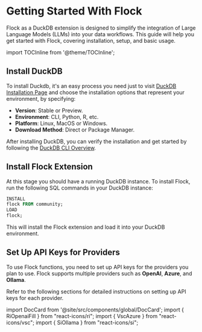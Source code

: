 # Getting Started With Flock

Flock as a DuckDB extension is designed to simplify the integration of Large Language Models (LLMs) into your data
workflows. This guide will help you get started with Flock, covering installation, setup, and basic usage.

import TOCInline from '@theme/TOCInline';

<TOCInline toc={toc} />

## Install DuckDB

To install Duckdb, it's an easy process you need just to
visit [DuckDB Installation Page](https://duckdb.org/docs/installation/) and choose the installation options that
represent your environment, by specifying:

- **Version**: Stable or Preview.
- **Environment**: CLI, Python, R, etc.
- **Platform**: Linux, MacOS or Windows.
- **Download Method**: Direct or Package Manager.

After installing DuckDB, you can verify the installation and get started by following
the [DuckDB CLI Overview](https://duckdb.org/docs/stable/clients/cli/overview.html/).

## Install Flock Extension

At this stage you should have a running DuckDB instance. To install Flock, run the following SQL commands in your DuckDB
instance:

```sql
INSTALL
flock FROM community;
LOAD
flock;
```

This will install the Flock extension and load it into your DuckDB environment.

## Set Up API Keys for Providers

To use Flock functions, you need to set up API keys for the providers you plan to use. Flock supports multiple providers
such as **OpenAI**, **Azure**, and **Ollama**.

Refer to the following sections for detailed instructions on setting up API keys for each provider.

import DocCard from '@site/src/components/global/DocCard';
import { RiOpenaiFill } from "react-icons/ri";
import { VscAzure } from "react-icons/vsc";
import { SiOllama } from "react-icons/si";

<DocCard
Icon={VscAzure}
title="Azure"
link="/flock/docs/getting-started/azure"
/>
<DocCard
Icon={SiOllama}
title="Ollama"
link="/flock/docs/getting-started/ollama"
/>
<DocCard
Icon={RiOpenaiFill}
title="OpenAI"
link="/flock/docs/getting-started/openai"
/>
